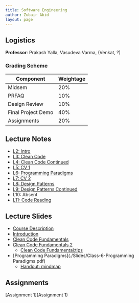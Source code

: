 ```yaml
---
title: Software Engineering 
author: Zubair Abid
layout: page
---
```



## Logistics

**Professor**: Prakash Yalla, Vasudeva Varma, (Venkat, ?)

### Grading Scheme

| Component          | Weightage |
|--------------------|-----------|
| Midsem             | 20%       |
| PRFAQ              | 10%       |
| Design Review      | 10%       |
| Final Project Demo | 40%       |
| Assignments        | 20%       |


## Lecture Notes 

- [L2: Intro](L2)
- [L3: Clean Code](L3)
- [L4: Clean Code Continued](L4)
- [L5: CV 1](L5)
- [L6: Programming Paradigms](L6)
- [L7: CV 2](L7)
- [L8: Design Patterns](L8)
- [L9: Design Patterns Continued](L9)
- L10: Absent
- [L11: Code Reading](L11)


## Lecture Slides


- [Course Description](./Slides/Class-1-Course-Description.pdf)
- [Introduction](./Slides/Class-2-Introduction.pdf)
- [Clean Code Fundamentals](./Slides/Class-3-The-Art-of-Clean-Code-Fundamentals.pdf)
- [Clean Code Fundamentals 2](./Slides/Class-4-The-Art-of-Clean-Code-Fundamentals-Continued.pdf)
    - [Clean Code Fundamental:tips](./Slides/Class-4-The-Art-of-Clean-Code-Fundamentals-Tips.pdf)
- [Programming Paradigms](./Slides/Class-6-Programming Paradigms.pdf) 
    - [Handout: mindmap](./Slides/Languages-Mindmap-Venks.jpg)

## Assignments

[Assignment 1](Assignment 1)
